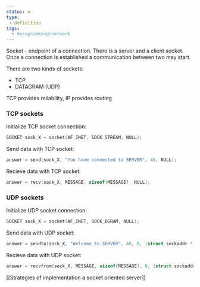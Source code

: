 ```yaml
---
status: ⚙️
type: 
 - definition
tags:
  - #programming/network 
---
```


Socket - endpoint of a connection. There is a server and a client socket. Once a connection is established a communication between two may start.

There are two kinds of sockets:
 - TCP
 - DATAGRAM (UDP)


TCP provides reliability, IP provides routing

### TCP sockets

Initialize TCP socket connection:
```cpp
SOCKET sock_X = socket(AF_INET, SOCK_STREAM, NULL);
```

Send data with TCP socket:
```cpp
answer = send(sock_X, "You have connected to SERVER", 46, NULL);
````

Recieve data with TCP socket:
```cpp
answer = recv(sock_X, MESSAGE, sizeof(MESSAGE), NULL);
```

### UDP sockets

Initialize UDP socket connection:
```cpp
SOCKET sock_X = socket(AF_INET, SOCK_DGRAM, NULL);
```

Send data with UDP socket:
```cpp
answer = sendto(sock_X, "Welcome to SERVER", 46, 0, (struct sockaddr *)&ADDRESS, sizeof(ADDRESS));
````

Recieve data with UDP socket:
```cpp
answer = recvfrom(sock_X, MESSAGE, sizeof(MESSAGE), 0, (struct sockaddr *)&ADDRESS, sizeof(ADDRESS));
```
[[Strategies of implementation a socket oriented server]]